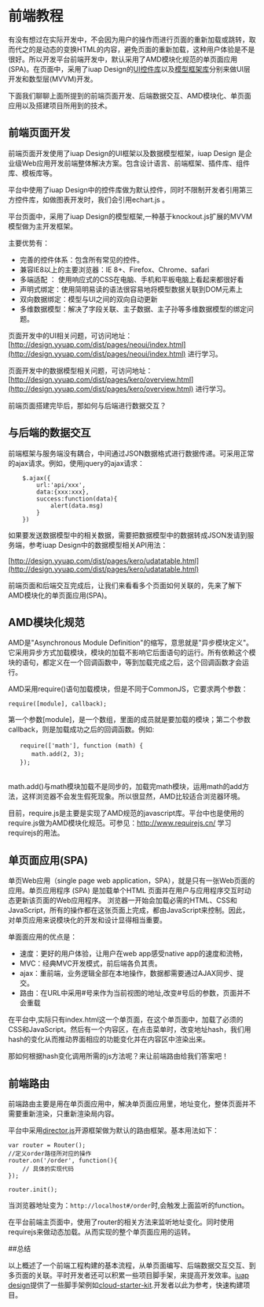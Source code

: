 # 前端教程

有没有想过在实际开发中，不会因为用户的操作而进行页面的重新加载或跳转，取而代之的是动态的变换HTML的内容，避免页面的重新加载，这种用户体验是不是很好。所以开发平台前端开发中，默认采用了AMD模块化规范的单页面应用(SPA)。在页面中，采用了iuap Design的[UI控件库](http://design.yyuap.com/dist/pages/neoui/index.html)以及[模型框架库](http://design.yyuap.com/dist/pages/kero/overview.html)分别来做UI层开发和数型层(MVVM)开发。

下面我们聊聊上面所提到的前端页面开发、后端数据交互、AMD模块化、单页面应用以及搭建项目所用到的技术。

## 前端页面开发

前端页面开发使用了iuap Design的UI框架以及数据模型框架，iuap Design 是企业级Web应用开发前端整体解决方案。包含设计语言、前端框架、插件库、组件库、模板库等。

平台中使用了iuap Design中的控件库做为默认控件，同时不限制开发者引用第三方控件库，如做图表开发时，我们会引用echart.js 。

平台页面中，采用了iuap Design的模型框架,一种基于knockout.js扩展的MVVM模型做为主开发框架。

主要优势有：
- 完善的控件体系：包含所有常见的控件。
- 兼容IE8以上的主要浏览器：IE 8+、Firefox、Chrome、safari
- 多端适配 ： 使用响应式的CSS在电脑、手机和平板电脑上看起来都很好看
- 声明式绑定：使用简明易读的语法很容易地将模型数据关联到DOM元素上
- 双向数据绑定：模型与UI之间的双向自动更新
- 多维数据模型：解决了字段关联、主子数据、主子孙等多维数据模型的绑定问题。


页面开发中的UI相关问题，可访问地址： [http://design.yyuap.com/dist/pages/neoui/index.html](http://design.yyuap.com/dist/pages/neoui/index.html) 进行学习。


页面开发中的数据模型相关问题，可访问地址： [http://design.yyuap.com/dist/pages/kero/overview.html](http://design.yyuap.com/dist/pages/kero/overview.html) 进行学习。

前端页面搭建完毕后，那如何与后端进行数据交互？

## 与后端的数据交互

前端框架与服务端没有耦合，中间通过JSON数据格式进行数据传递。可采用正常的ajax请求。例如，使用jquery的ajax请求：
```
    $.ajax({
        url:'api/xxx',
        data:{xxx:xxx},
        success:function(data){
            alert(data.msg)
        }
    })

```

如果要发送数据模型中的相关数据，需要把数据模型中的数据转成JSON发请到服务端，参考iuap Design中的数据模型相关API用法：

[http://design.yyuap.com/dist/pages/kero/udatatable.html](http://design.yyuap.com/dist/pages/kero/udatatable.html)


前端页面和后端交互完成后，让我们来看看多个页面如何关联的，先来了解下AMD模块化的单页面应用(SPA)。

## AMD模块化规范


AMD是"Asynchronous Module Definition"的缩写，意思就是"异步模块定义"。它采用异步方式加载模块，模块的加载不影响它后面语句的运行。所有依赖这个模块的语句，都定义在一个回调函数中，等到加载完成之后，这个回调函数才会运行。

AMD采用require()语句加载模块，但是不同于CommonJS，它要求两个参数：

```
require([module], callback);
```

第一个参数[module]，是一个数组，里面的成员就是要加载的模块；第二个参数callback，则是加载成功之后的回调函数。例如:

```
　　require(['math'], function (math) {
　　　　math.add(2, 3);
　　});
　　
```

math.add()与math模块加载不是同步的，加载完math模块，运用math的add方法，这样浏览器不会发生假死现象。所以很显然，AMD比较适合浏览器环境。

目前，require.js是主要是实现了AMD规范的javascript库。平台中也是使用的require.js做为AMD模块化规范。可参见：http://www.requirejs.cn/ 学习requirejs的用法。


## 单页面应用(SPA)

单页Web应用（single page web application，SPA），就是只有一张Web页面的应用。单页应用程序 (SPA) 是加载单个HTML 页面并在用户与应用程序交互时动态更新该页面的Web应用程序。 浏览器一开始会加载必需的HTML、CSS和JavaScript，所有的操作都在这张页面上完成，都由JavaScript来控制。因此，对单页应用来说模块化的开发和设计显得相当重要。

单面面应用的优点是：
- 速度：更好的用户体验，让用户在web app感受native app的速度和流畅，
- MVC：经典MVC开发模式，前后端各负其责。
- ajax：重前端，业务逻辑全部在本地操作，数据都需要通过AJAX同步、提交。
- 路由：在URL中采用#号来作为当前视图的地址,改变#号后的参数，页面并不会重载

在平台中,实际只有index.html这一个单页面，在这个单页面中，加载了必须的CSS和JavaScript。然后有一个内容区，在点击菜单时，改变地址hash，我们用hash的变化从而推动界面相应的功能变化并在内容区中渲染出来。

那如何根据hash变化调用所需的js方法呢？来让前端路由给我们答案吧！

## 前端路由

前端路由主要是用在单页面应用中，解决单页面应用里，地址变化，整体页面并不需要重新渲染，只重新渲染局内容。

平台中采用[director.js](https://github.com/flatiron/director)开源框架做为默认的路由框架。基本用法如下：

```
var router = Router();
//定义order路径所对应的操作
router.on('/order', function(){
    // 具体的实现代码
});

router.init();

```

当浏览器地址变为：`http://localhost#/order`时,会触发上面监听的function。

在平台前端主页面中，使用了router的相关方法来监听地址变化。同时使用requirejs来做动态加载。从而实现的整个单页面应用的运转。

##总结

以上概述了一个前端工程构建的基本流程，从单页面编写、后端数据交互交互、到多页面的关联。平时开发者还可以积累一些项目脚手架，来提高开发效率。[iuap design](http://design.yyuap.com/)提供了一些脚手架例如[cloud-starter-kit](https://github.com/iuap-design/cloud-starter-kit).开发者以此为参考，快速构建项目。